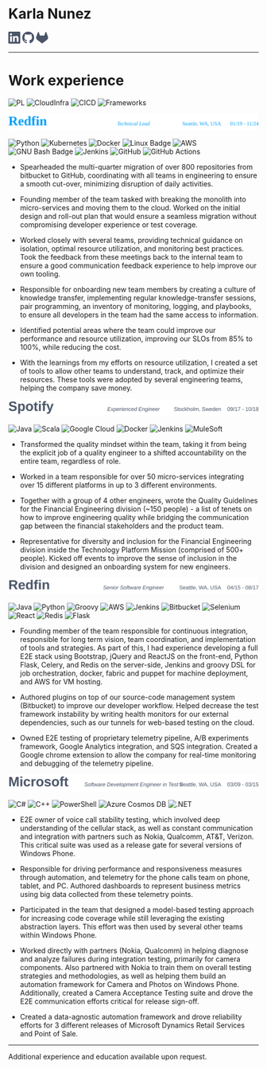 <!-- Updating these styles will mean updating create_svg as well,
at least until this code is made more dynamic, as GITHUB requires
pre-generated svgs instead of dynamic ones. -->


# Karla Nunez
<a href="https://www.linkedin.com/in/karnu/"><img src="./icons/linkedin-icon.svg" width="24" height="24" alt="LinkedIn"></a>
<a href="https://github.com/BooNooNooNouS"><img src="./icons/github-icon.svg" width="24" height="24" alt="GitHub"></a>
<a href="https://gitlab.com/BooNooNooNouS"><img src="./icons/gitlab-icon.svg" width="24" height="24" alt="GitLab"></a>




-------
# Work experience
![PL](https://img.shields.io/badge/programming_languages-4EAA25?style=flat)
![CloudInfra](https://img.shields.io/badge/Cloud_and_Infrastructure-0052CC?style=flat)
![CICD](https://img.shields.io/badge/CICD-5C2D91?style=flat)
![Frameworks](https://img.shields.io/badge/Frameworks_and_Libraries-ED8B00?style=flat)

![Redfin](./redfin_technical_lead.svg)


![Python](https://img.shields.io/badge/Python-4EAA25?style=flat&logo=python&logoColor=white)
![Kubernetes](https://img.shields.io/badge/Kubernetes-0052CC?style=flat&logo=kubernetes&logoColor=white)
![Docker](https://img.shields.io/badge/Docker-0052CC?style=flat&logo=docker&logoColor=white)
![Linux Badge](https://img.shields.io/badge/Linux-0052CC?logo=linux&logoColor=fff&style=flat)
![AWS](https://img.shields.io/badge/AWS-0052CC?style=flat&logo=amazon-aws&logoColor=white)
![GNU Bash Badge](https://img.shields.io/badge/GNU%20Bash-5C2D91?logo=gnubash&logoColor=fff&style=flat)
![Jenkins](https://img.shields.io/badge/Jenkins-5C2D91?style=flat&logo=jenkins&logoColor=white)
![GitHub](https://img.shields.io/badge/GitHub-5C2D91?style=flat&logo=github&logoColor=white)
![GitHub Actions](https://img.shields.io/badge/github%20actions-5C2D91.svg?style=flat&logo=githubactions&logoColor=white)



* Spearheaded the multi-quarter migration of over 800 repositories from bitbucket to GitHub, coordinating with all teams in engineering to ensure a smooth cut-over, minimizing disruption of daily activities. 

* Founding member of the team tasked with breaking the monolith into micro-services and moving them to the cloud.  Worked on the initial design and roll-out plan that would ensure a seamless migration without compromising developer experience or test coverage. 

* Worked closely with several teams, providing technical guidance on isolation, optimal resource utilization, and monitoring best practices.  Took the feedback from these meetings back to the internal team to ensure a good communication feedback experience to help improve our own tooling. 

* Responsible for onboarding new team members by creating a culture of knowledge transfer, implementing regular knowledge-transfer sessions, pair programming, an inventory of monitoring, logging, and playbooks, to ensure all developers in the team had the same access to information. 

* Identified potential areas where the team could improve our performance and resource utilization, improving our SLOs from 85% to 100%, while reducing the cost. 

* With the learnings from my efforts on resource utilization, I created a set of tools to allow other teams to understand, track, and optimize their resources.  These tools were adopted by several engineering teams, helping the company save money. 

![Spotify](./spotify_experienced_engineer.svg)

![Java](https://img.shields.io/badge/Java-4EAA25?style=flat&logo=openjdk&logoColor=white)
![Scala](https://img.shields.io/badge/Scala-4EAA25?style=flat&logo=scala&logoColor=white)
![Google Cloud](https://img.shields.io/badge/Google_Cloud-0052CC?style=flat&logo=google-cloud&logoColor=white)
![Docker](https://img.shields.io/badge/Docker-0052CC?style=flat&logo=docker&logoColor=white)
![Jenkins](https://img.shields.io/badge/Jenkins-5C2D91?style=flat&logo=jenkins&logoColor=white)
![MuleSoft](https://img.shields.io/badge/MuleSoft-ED8B00?style=flat&logo=mulesoft&logoColor=white)

* Transformed the quality mindset within the team, taking it from being the explicit job of a quality engineer to a shifted accountability on the entire team, regardless of role. 

* Worked in a team responsible for over 50 micro-services integrating over 15 different platforms in up to 3 different environments.   

* Together with a group of 4 other engineers, wrote the Quality Guidelines for the Financial Engineering division (~150 people) - a list of tenets on how to improve engineering quality while bridging the communication gap between the financial stakeholders and the product team. 

* Representative for diversity and inclusion for the Financial Engineering division inside the Technology Platform Mission (comprised of 500+ people).  Kicked off events to improve the sense of inclusion in the division and designed an onboarding system for new engineers. 


![Redfin](./redfin_senior_software_engineer.svg)


![Java](https://img.shields.io/badge/Java-4EAA25?style=flat&logo=openjdk&logoColor=white)
![Python](https://img.shields.io/badge/Python-4EAA25?style=flat&logo=python&logoColor=white)
![Groovy](https://img.shields.io/badge/Groovy-4EAA25?style=flat&logo=apache-groovy&logoColor=white)
![AWS](https://img.shields.io/badge/AWS-0052CC?style=flat&logo=amazon-aws&logoColor=white)
![Jenkins](https://img.shields.io/badge/Jenkins-5C2D91?style=flat&logo=jenkins&logoColor=white)
![Bitbucket](https://img.shields.io/badge/Bitbucket-5C2D91?style=flat&logo=bitbucket&logoColor=white)
![Selenium](https://img.shields.io/badge/Selenium-ED8B00?style=flat&logo=selenium&logoColor=white)
![React](https://img.shields.io/badge/React-ED8B00?style=flat&logo=react&logoColor=white)
![Redis](https://img.shields.io/badge/redis-ED8B00.svg?style=flat&logo=redis&logoColor=white)
![Flask](https://img.shields.io/badge/flask-ED8B00.svg?style=flat&logo=flask&logoColor=white)

* Founding member of the team responsible for continuous integration, responsible for long term vision, team coordination, and implementation of tools and strategies.  As part of this, I had experience developing a full E2E stack using Bootstrap, jQuery and ReactJS on the front-end, Python Flask, Celery, and Redis on the server-side, Jenkins and groovy DSL for job orchestration, docker, fabric and puppet for machine deployment, and AWS for VM hosting. 

* Authored plugins on top of our source-code management system (Bitbucket) to improve our developer workflow.  Helped decrease the test framework instability by writing health monitors for our external dependencies, such as our tunnels for web-based testing on the cloud. 

* Owned E2E testing of proprietary telemetry pipeline, A/B experiments framework, Google Analytics integration, and SQS integration.  Created a Google chrome extension to allow the company for real-time monitoring and debugging of the telemetry pipeline.

![Microsoft](./microsoft_software_development_engineer_in_test_ii.svg)

![C#](https://img.shields.io/badge/C%23-4EAA25?style=flat&logo=c-sharp&logoColor=white)
![C++](https://img.shields.io/badge/C%2B%2B-4EAA25?style=flat&logo=c%2B%2B&logoColor=white)
![PowerShell](https://img.shields.io/badge/PowerShell-4EAA25?style=flat&logo=powershell&logoColor=white)
![Azure Cosmos DB](https://img.shields.io/badge/Azure_Cosmos_DB-0052CC?style=flat&logo=azure-cosmos-db&logoColor=white)
![.NET](https://img.shields.io/badge/.NET-ED8B00?style=flat&logo=.net&logoColor=white)

* E2E owner of voice call stability testing, which involved deep understanding of the cellular stack, as well as constant communication and integration with partners such as Nokia, Qualcomm, AT&T, Verizon.  This critical suite was used as a release gate for several versions of Windows Phone. 

* Responsible for driving performance and responsiveness measures through automation, and telemetry for the phone calls team on phone, tablet, and PC.  Authored dashboards to represent business metrics using big data collected from these telemetry points. 

* Participated in the team that designed a model-based testing approach for increasing code coverage while still leveraging the existing abstraction layers.  This effort was then used by several other teams within Windows Phone. 

* Worked directly with partners (Nokia, Qualcomm) in helping diagnose and analyze failures during integration testing, primarily for camera components.  Also partnered with Nokia to train them on overall testing strategies and methodologies, as well as helping them build an automation framework for Camera and Photos on Windows Phone.  Additionally, created a Camera Acceptance Testing suite and drove the E2E communication efforts critical for release sign-off. 

* Created a data-agnostic automation framework and drove reliability efforts for 3 different releases of Microsoft Dynamics Retail Services and Point of Sale.

---

Additional experience and education available upon request.
